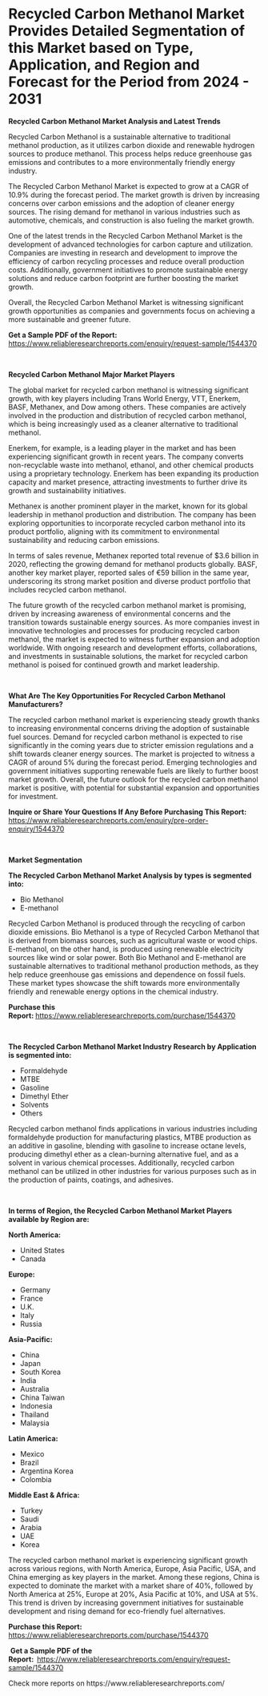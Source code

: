 <p><h1>Recycled Carbon Methanol Market Provides Detailed Segmentation of this Market based on Type, Application, and Region and Forecast for the Period from 2024 - 2031</h1></p><p><strong>Recycled Carbon Methanol Market Analysis and Latest Trends</strong></p>
<p><p>Recycled Carbon Methanol is a sustainable alternative to traditional methanol production, as it utilizes carbon dioxide and renewable hydrogen sources to produce methanol. This process helps reduce greenhouse gas emissions and contributes to a more environmentally friendly energy industry.</p><p>The Recycled Carbon Methanol Market is expected to grow at a CAGR of 10.9% during the forecast period. The market growth is driven by increasing concerns over carbon emissions and the adoption of cleaner energy sources. The rising demand for methanol in various industries such as automotive, chemicals, and construction is also fueling the market growth.</p><p>One of the latest trends in the Recycled Carbon Methanol Market is the development of advanced technologies for carbon capture and utilization. Companies are investing in research and development to improve the efficiency of carbon recycling processes and reduce overall production costs. Additionally, government initiatives to promote sustainable energy solutions and reduce carbon footprint are further boosting the market growth.</p><p>Overall, the Recycled Carbon Methanol Market is witnessing significant growth opportunities as companies and governments focus on achieving a more sustainable and greener future.</p></p>
<p><strong>Get a Sample PDF of the Report:&nbsp;</strong> <a href="https://www.reliableresearchreports.com/enquiry/request-sample/1544370">https://www.reliableresearchreports.com/enquiry/request-sample/1544370</a></p>
<p>&nbsp;</p>
<p><strong>Recycled Carbon Methanol Major Market Players</strong></p>
<p><p>The global market for recycled carbon methanol is witnessing significant growth, with key players including Trans World Energy, VTT, Enerkem, BASF, Methanex, and Dow among others. These companies are actively involved in the production and distribution of recycled carbon methanol, which is being increasingly used as a cleaner alternative to traditional methanol.</p><p>Enerkem, for example, is a leading player in the market and has been experiencing significant growth in recent years. The company converts non-recyclable waste into methanol, ethanol, and other chemical products using a proprietary technology. Enerkem has been expanding its production capacity and market presence, attracting investments to further drive its growth and sustainability initiatives.</p><p>Methanex is another prominent player in the market, known for its global leadership in methanol production and distribution. The company has been exploring opportunities to incorporate recycled carbon methanol into its product portfolio, aligning with its commitment to environmental sustainability and reducing carbon emissions.</p><p>In terms of sales revenue, Methanex reported total revenue of $3.6 billion in 2020, reflecting the growing demand for methanol products globally. BASF, another key market player, reported sales of €59 billion in the same year, underscoring its strong market position and diverse product portfolio that includes recycled carbon methanol.</p><p>The future growth of the recycled carbon methanol market is promising, driven by increasing awareness of environmental concerns and the transition towards sustainable energy sources. As more companies invest in innovative technologies and processes for producing recycled carbon methanol, the market is expected to witness further expansion and adoption worldwide. With ongoing research and development efforts, collaborations, and investments in sustainable solutions, the market for recycled carbon methanol is poised for continued growth and market leadership.</p></p>
<p>&nbsp;</p>
<p><strong>What Are The Key Opportunities For Recycled Carbon Methanol Manufacturers?</strong></p>
<p><p>The recycled carbon methanol market is experiencing steady growth thanks to increasing environmental concerns driving the adoption of sustainable fuel sources. Demand for recycled carbon methanol is expected to rise significantly in the coming years due to stricter emission regulations and a shift towards cleaner energy sources. The market is projected to witness a CAGR of around 5% during the forecast period. Emerging technologies and government initiatives supporting renewable fuels are likely to further boost market growth. Overall, the future outlook for the recycled carbon methanol market is positive, with potential for substantial expansion and opportunities for investment.</p></p>
<p><strong>Inquire or Share Your Questions If Any Before Purchasing This Report:</strong> <a href="https://www.reliableresearchreports.com/enquiry/pre-order-enquiry/1544370">https://www.reliableresearchreports.com/enquiry/pre-order-enquiry/1544370</a></p>
<p>&nbsp;</p>
<p><strong>Market Segmentation</strong></p>
<p><strong>The Recycled Carbon Methanol Market Analysis by types is segmented into:</strong></p>
<p><ul><li>Bio Methanol</li><li>E-methanol</li></ul></p>
<p><p>Recycled Carbon Methanol is produced through the recycling of carbon dioxide emissions. Bio Methanol is a type of Recycled Carbon Methanol that is derived from biomass sources, such as agricultural waste or wood chips. E-methanol, on the other hand, is produced using renewable electricity sources like wind or solar power. Both Bio Methanol and E-methanol are sustainable alternatives to traditional methanol production methods, as they help reduce greenhouse gas emissions and dependence on fossil fuels. These market types showcase the shift towards more environmentally friendly and renewable energy options in the chemical industry.</p></p>
<p><strong>Purchase this Report:&nbsp;</strong><a href="https://www.reliableresearchreports.com/purchase/1544370">https://www.reliableresearchreports.com/purchase/1544370</a></p>
<p>&nbsp;</p>
<p><strong>The Recycled Carbon Methanol Market Industry Research by Application is segmented into:</strong></p>
<p><ul><li>Formaldehyde</li><li>MTBE</li><li>Gasoline</li><li>Dimethyl Ether</li><li>Solvents</li><li>Others</li></ul></p>
<p><p>Recycled carbon methanol finds applications in various industries including formaldehyde production for manufacturing plastics, MTBE production as an additive in gasoline, blending with gasoline to increase octane levels, producing dimethyl ether as a clean-burning alternative fuel, and as a solvent in various chemical processes. Additionally, recycled carbon methanol can be utilized in other industries for various purposes such as in the production of paints, coatings, and adhesives.</p></p>
<p>&nbsp;</p>
<p><strong>In terms of Region, the Recycled Carbon Methanol Market Players available by Region are:</strong></p>
<p>
    <p> <strong> North America: </strong>
        <ul>
            <li>United States</li>
            <li>Canada</li>
        </ul>
        </p> 
    <p> <strong> Europe: </strong>
        <ul>
            <li>Germany</li>
            <li>France</li>
            <li>U.K.</li>
            <li>Italy</li>
            <li>Russia</li>
        </ul>
        </p> 
    <p> <strong> Asia-Pacific: </strong>
        <ul>
            <li>China</li>
            <li>Japan</li>
            <li>South Korea</li>
            <li>India</li>
            <li>Australia</li>
            <li>China Taiwan</li>
            <li>Indonesia</li>
            <li>Thailand</li>
            <li>Malaysia</li>
        </ul>
        </p> 
    <p> <strong> Latin America: </strong>
        <ul>
            <li>Mexico</li>
            <li>Brazil</li>
            <li>Argentina Korea</li>
            <li>Colombia</li>
        </ul>
        </p> 
    <p> <strong> Middle East & Africa: </strong>
        <ul>
            <li>Turkey</li>
            <li>Saudi</li>
            <li>Arabia</li>
            <li>UAE</li>
            <li>Korea</li>
        </ul>
    </p>
    </p>
<p><p>The recycled carbon methanol market is experiencing significant growth across various regions, with North America, Europe, Asia Pacific, USA, and China emerging as key players in the market. Among these regions, China is expected to dominate the market with a market share of 40%, followed by North America at 25%, Europe at 20%, Asia Pacific at 10%, and USA at 5%. This trend is driven by increasing government initiatives for sustainable development and rising demand for eco-friendly fuel alternatives.</p></p>
<p><strong>Purchase this Report: </strong><a href="https://www.reliableresearchreports.com/purchase/1544370">https://www.reliableresearchreports.com/purchase/1544370</a></p>
<p>&nbsp;<strong>Get a Sample PDF of the Report:&nbsp;&nbsp;</strong><a href="https://www.reliableresearchreports.com/enquiry/request-sample/1544370">https://www.reliableresearchreports.com/enquiry/request-sample/1544370</a></p>
<p><strong></strong></p>
<p>Check more reports on https://www.reliableresearchreports.com/</p>